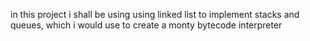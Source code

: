 in this project i shall be using using linked list to implement stacks and queues, which i would use to create a monty bytecode interpreter
